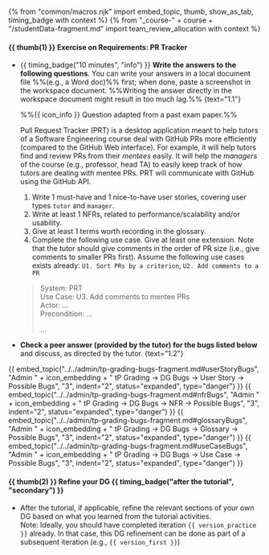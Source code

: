 {% from "common/macros.njk" import embed_topic, thumb, show_as_tab, timing_badge with context %}
{% from "_course-" + course + "/studentData-fragment.md" import team_review_allocation with context %}

#### {{ thumb(1) }} Exercise on Requirements: PR Tracker

* {{ timing_badge("10 minutes", "info") }} **Write the answers to the following questions**. You can write your answers in a local document file %%(e.g., a Word doc)%% first; when done, paste a screenshot in the workspace document. %%Writing the answer directly in the workspace document might result in too much lag.%% {text="1.1"}

   <box>

   %%{{ icon_info }} Question adapted from a past exam paper.%%

   <span class="text-monospace">Pull Request Tracker (PRT) is a desktop application meant to help tutors of a Software Engineering course deal with GitHub PRs more efficiently (compared to the GitHub Web interface). For example, it will help tutors find and review PRs from their _mentees_ easily. It will help the _managers_ of the course (e.g., professor, head TA) to easily keep track of how tutors are dealing with mentee PRs. PRT will communicate with GitHub using the GitHub API.</span>

   1. Write 1 must-have and 1 nice-to-have user stories, covering user types `tutor` and `manager`.
   1. Write at least 1 <tooltip content="Non-Functional Requirements">NFRs</tooltip>, related to performance/scalability and/or usability.
   1. Give at least 1 terms worth recording in the glossary.
   1. Complete the following use case. Give at least one extension. Note that the tutor should give comments in the order of PR size (i.e., give comments to smaller PRs first). Assume the following use cases exists already: `U1. Sort PRs by a criterion`, `U2. Add comments to a PR`

   <div class="indented-level2 text-monospace"><blockquote>


   System: PRT<br>
   Use Case: U3. Add comments to mentee PRs<br>
   Actor: ...<br>
   Precondition: ...<br>

   ...
   </blockquote>
   </div>

   </box>

* **Check a peer answer (provided by the tutor) for the bugs listed below** and discuss, as directed by the tutor. {text="1.2"}

{{ embed_topic("../../admin/tp-grading-bugs-fragment.md#userStoryBugs", "Admin " + icon_embedding + " tP Grading → DG Bugs → User Story → Possible Bugs", "3", indent="2", status="expanded", type="danger") }}
{{ embed_topic("../../admin/tp-grading-bugs-fragment.md#nfrBugs", "Admin " + icon_embedding + " tP Grading → DG Bugs → NFR → Possible Bugs", "3", indent="2", status="expanded", type="danger") }}
{{ embed_topic("../../admin/tp-grading-bugs-fragment.md#glossaryBugs", "Admin " + icon_embedding + " tP Grading → DG Bugs → Glossary → Possible Bugs", "3", indent="2", status="expanded", type="danger") }}
{{ embed_topic("../../admin/tp-grading-bugs-fragment.md#useCaseBugs", "Admin " + icon_embedding + " tP Grading → DG Bugs → Use Case → Possible Bugs", "3", indent="2", status="expanded", type="danger") }}


#### {{ thumb(2) }} Refine your DG {{ timing_badge("after the tutorial", "secondary") }}

* After the tutorial, if applicable, refine the relevant sections of your own DG based on what you learned from the tutorial activities.<br>
  Note: Ideally, you should have completed iteration `{{ version_practice }}` already. In that case, this DG refinement can be done as part of a subsequent iteration (e.g., `{{ version_first }}`)
